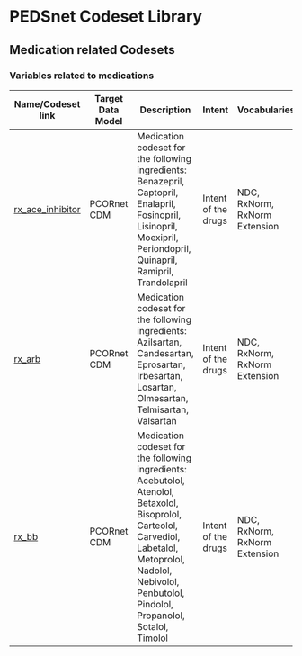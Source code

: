 # PEDSnet Codeset Library

## Medication related Codesets

### Variables related to medications

| Name/Codeset link | Target Data Model | Description | Intent | Vocabularies | Last Updated | Primary Developer | Status | Metadata |
|-------------------|-------------------|-------------|--------------|--------------|-------------------|--------|----------|----------|
| [rx_ace_inhibitor](https://github.com/PRESERVE-Coordinating-Center/preserve_codesets/blob/main/drug/rx_ace_inhibitor.csv) | PCORnet CDM | Medication codeset for the following ingredients: Benazepril,<br>Captopril,<br>Enalapril,<br>Fosinopril,<br>Lisinopril,<br>Moexipril,<br>Periondopril,<br>Quinapril,<br>Ramipril,<br>Trandolapril | Intent of the drugs | NDC, RxNorm, RxNorm Extension | 2021-11 | Levon Utidjian | vocab-based | N/A |
| [rx_arb](https://github.com/PRESERVE-Coordinating-Center/preserve_codesets/blob/main/drug/rx_arb.csv) | PCORnet CDM | Medication codeset for the following ingredients:<br> Azilsartan,<br> Candesartan,<br> Eprosartan,<br> Irbesartan,<br> Losartan,<br> Olmesartan,<br> Telmisartan,<br> Valsartan | Intent of the drugs | NDC, RxNorm, RxNorm Extension | 2021-11 | Levon Utidjian | vocab-based | N/A |
| [rx_bb](https://github.com/PRESERVE-Coordinating-Center/preserve_codesets/blob/main/drug/rx_bb.csv) | PCORnet CDM | Medication codeset for the following ingredients:<br> Acebutolol,<br> Atenolol,<br> Betaxolol,<br>Bisoprolol,<br> Carteolol,<br> Carvediol,<br> Labetalol,<br> Metoprolol,<br> Nadolol,<br> Nebivolol,<br> Penbutolol,<br> Pindolol,<br> Propanolol,<br> Sotalol,<br> Timolol | Intent of the drugs | NDC, RxNorm, RxNorm Extension | 2021-11 | Levon Utidjian | vocab-based | N/A |
